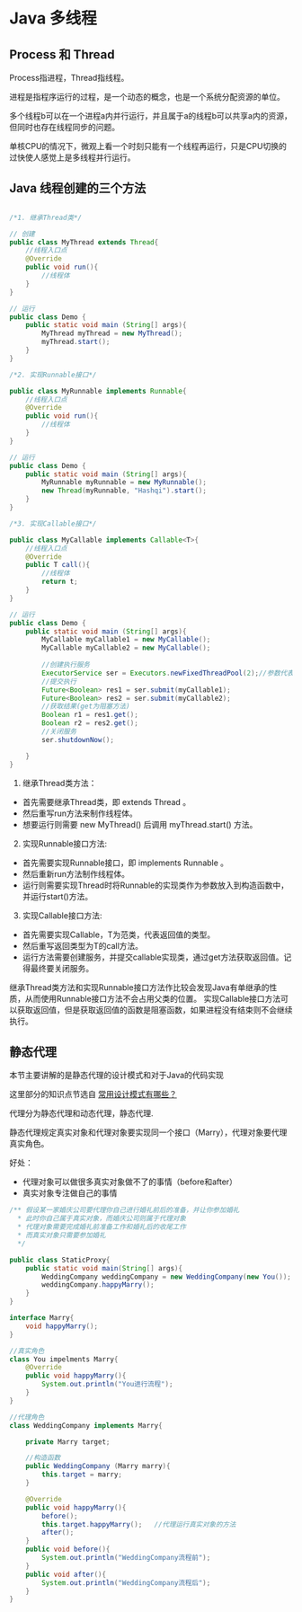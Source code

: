 # Java 多线程

## Process 和 Thread

Process指进程，Thread指线程。

进程是指程序运行的过程，是一个动态的概念，也是一个系统分配资源的单位。

多个线程b可以在一个进程a内并行运行，并且属于a的线程b可以共享a内的资源，但同时也存在线程同步的问题。

单核CPU的情况下，微观上看一个时刻只能有一个线程再运行，只是CPU切换的过快使人感觉上是多线程并行运行。

## Java 线程创建的三个方法

```java

/*1. 继承Thread类*/

// 创建
public class MyThread extends Thread{
    //线程入口点
    @Override
    public void run(){
        //线程体
    }
} 

// 运行
public class Demo {
    public static void main (String[] args){
        MyThread myThread = new MyThread();
        myThread.start();
    }
} 

/*2. 实现Runnable接口*/

public class MyRunnable implements Runnable{
    //线程入口点
    @Override
    public void run(){
        //线程体
    }
}

// 运行
public class Demo {
    public static void main (String[] args){
        MyRunnable myRunnable = new MyRunnable();
        new Thread(myRunnable, "Hashqi").start();
    }
} 

/*3. 实现Callable接口*/

public class MyCallable implements Callable<T>{
    //线程入口点
    @Override
    public T call(){
        //线程体
        return t;
    }
}

// 运行
public class Demo {
    public static void main (String[] args){
        MyCallable myCallable1 = new MyCallable();
        MyCallable myCallable2 = new MyCallable();
        
        //创建执行服务
        ExecutorService ser = Executors.newFixedThreadPool(2);//参数代表有几个线程
        //提交执行
        Future<Boolean> res1 = ser.submit(myCallable1);
        Future<Boolean> res2 = ser.submit(myCallable2);
        //获取结果(get为阻塞方法)
        Boolean r1 = res1.get();
        Boolean r2 = res2.get();
        //关闭服务
        ser.shutdownNow();

    }
} 

```

1. 继承Thread类方法：
- 首先需要继承Thread类，即 extends Thread 。
- 然后重写run方法来制作线程体。
- 想要运行则需要 new MyThread() 后调用 myThread.start() 方法。

2. 实现Runnable接口方法:
- 首先需要实现Runnable接口，即 implements Runnable 。
- 然后重新run方法制作线程体。
- 运行则需要实现Thread时将Runnable的实现类作为参数放入到构造函数中，并运行start()方法。

3. 实现Callable接口方法:
- 首先需要实现Callable<T>，T为范类，代表返回值的类型。
- 然后重写返回类型为T的call方法。
- 运行方法需要创建服务，并提交callable实现类，通过get方法获取返回值。记得最终要关闭服务。

继承Thread类方法和实现Runnable接口方法作比较会发现Java有单继承的性质，从而使用Runnable接口方法不会占用父类的位置。
实现Callable接口方法可以获取返回值，但是获取返回值的函数是阻塞函数，如果进程没有结束则不会继续执行。

## 静态代理

本节主要讲解的是静态代理的设计模式和对于Java的代码实现

这里部分的知识点节选自 [常用设计模式有哪些？](https://refactoringguru.cn/design-patterns)

代理分为静态代理和动态代理，静态代理.

静态代理规定真实对象和代理对象要实现同一个接口（Marry），代理对象要代理真实角色。

好处：
- 代理对象可以做很多真实对象做不了的事情（before和after）
- 真实对象专注做自己的事情

```java
/** 假设某一家婚庆公司要代理你自己进行婚礼前后的准备，并让你参加婚礼
  * 此时你自己属于真实对象，而婚庆公司则属于代理对象
  * 代理对象需要完成婚礼前准备工作和婚礼后的收尾工作
  * 而真实对象只需要参加婚礼
  */

public class StaticProxy{
    public static void main(String[] args){
        WeddingCompany weddingCompany = new WeddingCompany(new You());
        weddingCompany.happyMarry();
    }
}

interface Marry{
    void happyMarry();
}

//真实角色
class You impelments Marry{
    @Override
    public void happyMarry(){
        System.out.println("You进行流程");
    }
}

//代理角色
class WeddingCompany implements Marry{

    private Marry target;

    //构造函数
    public WeddingCompany (Marry marry){
        this.target = marry;
    }

    @Override
    public void happyMarry(){
        before();
        this.target.happyMarry();   //代理运行真实对象的方法
        after();
    }
    public void before(){
        System.out.println("WeddingCompany流程前");
    }
    public void after(){
        System.out.println("WeddingCompany流程后");
    }
}

```